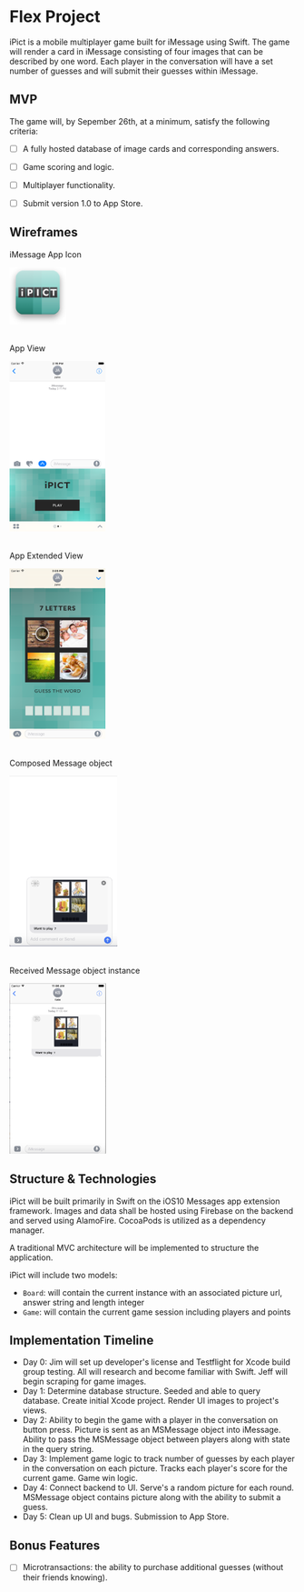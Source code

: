 # Flex Project

iPict is a mobile multiplayer game built for iMessage using Swift. The game will render a card in iMessage consisting of four images that can be described by one word. Each player in the conversation will have a set number of guesses and will submit their guesses within iMessage.

## MVP

The game will, by Sepember 26th, at a minimum, satisfy the following criteria:

- [ ] A fully hosted database of image cards and corresponding answers.
- [ ] Game scoring and logic.
- [ ] Multiplayer functionality.
- [ ] Submit version 1.0 to App Store.


## Wireframes

iMessage App Icon

<img src="https://github.com/willashley23/Flex-Project-2016/blob/master/docs/images/Icon-App@3x.png?raw=true" height=100px>
<br><br>

App View

<img src="https://github.com/willashley23/Flex-Project-2016/blob/master/docs/images/app-start-view.png?raw=true" height=300px>
<br><br>

App Extended View

<img src="https://github.com/willashley23/Flex-Project-2016/blob/master/docs/images/app-extended-view.png?raw=true" height=300px>
<br><br>

Composed Message object

<img src="https://github.com/willashley23/Flex-Project-2016/blob/master/docs/images/Screen%20Shot%202016-09-16%20at%2011.01.29.png?raw=true" height=300px>
<br><br>

Received Message object instance

<img src="https://github.com/willashley23/Flex-Project-2016/blob/master/docs/images/Screen%20Shot%202016-09-16%20at%2011.06.47.png?raw=true" height=300px>

## Structure & Technologies
iPict will be built primarily in Swift on the iOS10 Messages app extension framework. Images and data shall be hosted using Firebase on the backend and served using AlamoFire. CocoaPods is utilized as a dependency manager.

A traditional MVC architecture will be implemented to structure the application.

iPict will include two models:
- `Board`: will contain the current instance with an associated picture url, answer string and length integer
- `Game`: will contain the current game session including players and points

## Implementation Timeline
- Day 0: Jim will set up developer's license and Testflight for Xcode build group testing. All will research and become familiar with Swift. Jeff will begin scraping for game images.   
- Day 1: Determine database structure. Seeded and able to query database. Create initial Xcode project. Render UI images to project's views.
- Day 2: Ability to begin the game with a player in the conversation on button press. Picture is sent as an MSMessage object into iMessage. Ability to pass the MSMessage object between players along with state in the query string.
- Day 3: Implement game logic to track number of guesses by each player in the conversation on each picture. Tracks each player's score for the current game. Game win logic.
- Day 4: Connect backend to UI. Serve's a random picture for each round. MSMessage object contains picture along with the ability to submit a guess.
- Day 5: Clean up UI and bugs. Submission to App Store.

## Bonus Features

- [ ] Microtransactions: the ability to purchase additional guesses (without their friends knowing).
